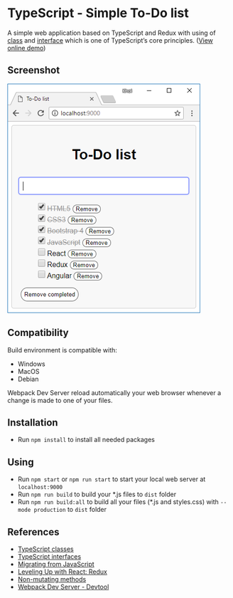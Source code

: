# TypeScript - Simple To-Do list
A simple web application based on TypeScript and Redux with using of [class](https://www.typescriptlang.org/docs/handbook/classes.html) and [interface](http://www.typescriptlang.org/docs/handbook/interfaces.html) which is one of TypeScript’s core principles. ([View online demo](https://nguyenkhois.github.io/typescript-simple-todo-list/dist))

## Screenshot
![Screenshot](src/screenshot.png)

## Compatibility
Build environment is compatible with:
* Windows
* MacOS
* Debian

Webpack Dev Server reload automatically your web browser whenever a change is made to one of your files.

## Installation
* Run `npm install` to install all needed packages

## Using
* Run `npm start` or `npm run start` to start your local web server at `localhost:9000`
* Run `npm run build` to build your *.js files to `dist` folder
* Run `npm run build:all` to build all your files (*.js and styles.css) with `--mode production` to `dist` folder

## References
* [TypeScript classes](https://www.typescriptlang.org/docs/handbook/classes.html)
* [TypeScript interfaces](http://www.typescriptlang.org/docs/handbook/interfaces.html)
* [Migrating from JavaScript](https://www.typescriptlang.org/docs/handbook/migrating-from-javascript.html)
* [Leveling Up with React: Redux](https://css-tricks.com/learning-react-redux/)
* [Non-mutating methods](https://developer.mozilla.org/en-US/docs/Web/JavaScript/Reference/Global_Objects/Array/prototype#Accessor_methods)
* [Webpack Dev Server - Devtool](https://webpack.js.org/configuration/devtool/)